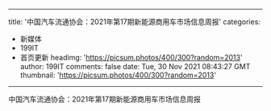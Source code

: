 
---
title: '中国汽车流通协会：2021年第17期新能源商用车市场信息周报'
categories: 
 - 新媒体
 - 199IT
 - 首页更新
headimg: 'https://picsum.photos/400/300?random=2013'
author: 199IT
comments: false
date: Tue, 30 Nov 2021 08:43:27 GMT
thumbnail: 'https://picsum.photos/400/300?random=2013'
---

<div>   
中国汽车流通协会：2021年第17期新能源商用车市场信息周报  
</div>
            